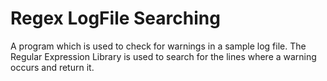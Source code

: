 # Regex LogFile Searching
 A program which is used to check for warnings in a sample log file. The  Regular Expression Library is used to search for the lines where a warning occurs and return it.
